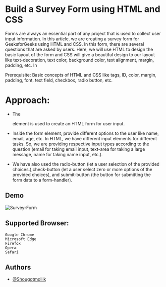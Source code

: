 
# Build a Survey Form using HTML and CSS

Forms are always an essential part of any project that is used to collect user input information. In this article, we are creating a survey form for GeeksforGeeks using HTML and CSS. In this form, there are several questions that are asked by users. Here, we will use HTML to design the basic layout of the form and CSS will give a beautiful design to our layout like text-decoration, text color, background color, text alignment, margin, padding, etc. In

Prerequisite: Basic concepts of HTML and CSS like tags, ID, color, margin, padding, font, text field, checkbox, radio button, etc. 

# Approach:

- The <form> element is used to create an HTML form for user input.

- Inside the form element, provide different options to the user like name, email, age, etc. In HTML, we have different input elements for different tasks. So, we are providing respective input types according to the question (email for taking email input, text-area for taking a large message, name for taking name input, etc.).

- We have also used the radio-button (let a user selection of the provided choices.),check-button (let a user select zero or more options of the provided choices), and submit-button (the button for submitting the form data to a form-handler).


## Demo
![Survey-Form](https://github.com/Shougotmollik/MERN_Stack_Full_Course/assets/113712457/62c6e287-faa2-4699-bb53-d01e21e03d75)




## Supported Browser:

    Google Chrome
    Microsoft Edge
    Firefox
    Opera
    Safari

## Authors

- [@Shougotmollik](https://github.com/Shougotmollik)
